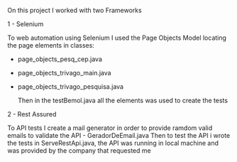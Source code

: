 On this project I worked with two Frameworks

1 -  Selenium

  To web automation using Selenium I used the Page Objects Model locating the page elements in classes:
  - page_objects_pesq_cep.java
  - page_objects_trivago_main.java
  - page_objects_trivago_pesquisa.java

    Then in the testBemol.java all the elements was used to create the tests

2 - Rest Assured

  To API tests I create a mail generator in order to provide ramdom valid emails to validate the API
    - GeradorDeEmail.java
  Then to test the API i wrote the tests in ServeRestApi.java, the API was running in local machine and was provided by the company that requested me

